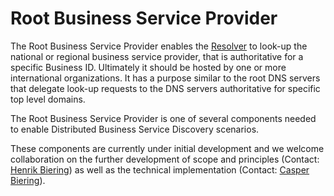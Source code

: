 # Root Business Service Provider
The Root Business Service Provider enables the [Resolver](https://github.com/OpenDiscoveryBiz/resolver) to look-up the national or regional business service provider, that is authoritative for a specific Business ID. Ultimately it should be hosted by one or more international organizations. It has a purpose similar to the root DNS servers that delegate look-up requests to the DNS servers authoritative for specific top level domains.

The Root Business Service Provider is one of several components needed to enable Distributed Business Service Discovery scenarios.

These components are currently under initial development and we welcome collaboration on the further development of scope and principles (Contact: [Henrik Biering](mailto:hb@peercraft.com)) as well as the technical implementation (Contact: [Casper Biering](mailto:cb@peercraft.com)).
